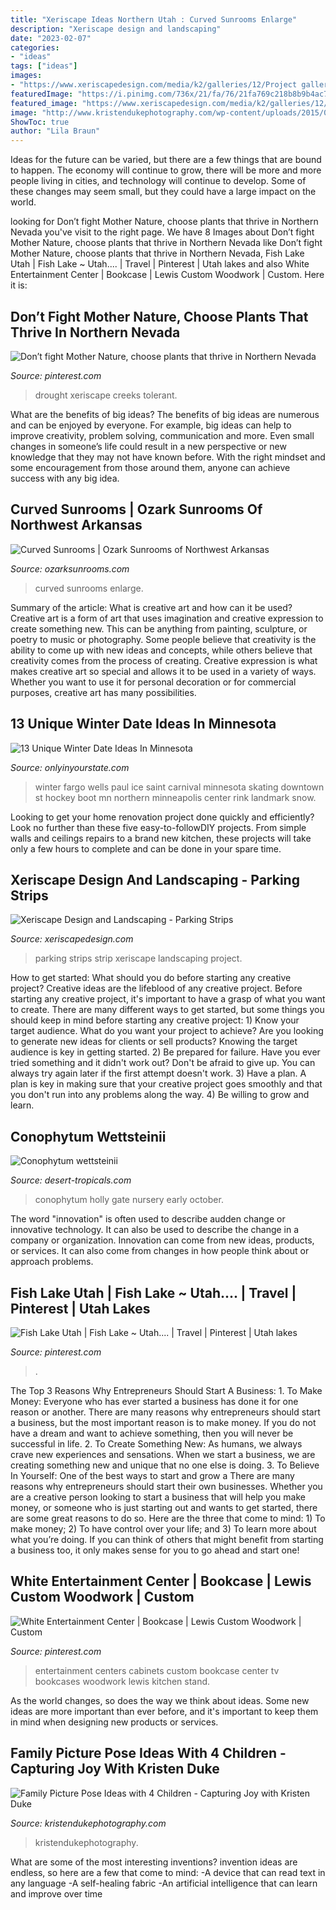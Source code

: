 ```yaml
---
title: "Xeriscape Ideas Northern Utah : Curved Sunrooms Enlarge"
description: "Xeriscape design and landscaping"
date: "2023-02-07"
categories:
- "ideas"
tags: ["ideas"]
images:
- "https://www.xeriscapedesign.com/media/k2/galleries/12/Project gallery parking strip 3.jpg"
featuredImage: "https://i.pinimg.com/736x/21/fa/76/21fa769c218b8b9b4ac7d5d057cd5bc7--white-entertainment-centers-den-ideas.jpg"
featured_image: "https://www.xeriscapedesign.com/media/k2/galleries/12/Project gallery parking strip 3.jpg"
image: "http://www.kristendukephotography.com/wp-content/uploads/2015/09/family-photo-pose-ideas.jpg"
ShowToc: true
author: "Lila Braun"
---
```



Ideas for the future can be varied, but there are a few things that are bound to happen. The economy will continue to grow, there will be more and more people living in cities, and technology will continue to develop. Some of these changes may seem small, but they could have a large impact on the world.

	

		
looking for Don’t fight Mother Nature, choose plants that thrive in Northern Nevada you've visit to the right page. We have 8 Images about Don’t fight Mother Nature, choose plants that thrive in Northern Nevada like Don’t fight Mother Nature, choose plants that thrive in Northern Nevada, Fish Lake Utah | Fish Lake ~ Utah.... | Travel | Pinterest | Utah lakes and also White Entertainment Center | Bookcase | Lewis Custom Woodwork | Custom. Here it is:
		
    
## Don’t Fight Mother Nature, Choose Plants That Thrive In Northern Nevada

<img loading=lazy src="https://i.pinimg.com/736x/fb/23/b7/fb23b7ceb1b2e84efb251f1be6e74def.jpg" onerror="this.onerror=null;this.src='https://tse1.mm.bing.net/th?id=OIP.4ZoqseTz4Xyn-3wGSLjs9wHaJ4&amp;pid=15.1';" alt="Don’t fight Mother Nature, choose plants that thrive in Northern Nevada">

_Source: pinterest.com_

>drought xeriscape creeks tolerant. 

	

What are the benefits of big ideas?
The benefits of big ideas are numerous and can be enjoyed by everyone. For example, big ideas can help to improve creativity, problem solving, communication and more. Even small changes in someone’s life could result in a new perspective or new knowledge that they may not have known before. With the right mindset and some encouragement from those around them, anyone can achieve success with any big idea.

    
## Curved Sunrooms | Ozark Sunrooms Of Northwest Arkansas

<img loading=lazy src="http://ozarksunrooms.com/wp/wp-content/uploads/2016/04/curved-01.jpg" onerror="this.onerror=null;this.src='https://tse3.mm.bing.net/th?id=OIP.yBWko5GDlCe0cCGjxLjXkgHaE0&amp;pid=15.1';" alt="Curved Sunrooms | Ozark Sunrooms of Northwest Arkansas">

_Source: ozarksunrooms.com_

>curved sunrooms enlarge. 

	

Summary of the article: What is creative art and how can it be used?
Creative art is a form of art that uses imagination and creative expression to create something new. This can be anything from painting, sculpture, or poetry to music or photography. Some people believe that creativity is the ability to come up with new ideas and concepts, while others believe that creativity comes from the process of creating. Creative expression is what makes creative art so special and allows it to be used in a variety of ways. Whether you want to use it for personal decoration or for commercial purposes, creative art has many possibilities.

    
## 13 Unique Winter Date Ideas In Minnesota

<img loading=lazy src="https://cdn.onlyinyourstate.com/wp-content/uploads/2015/12/winterskate_boardman__large-slideshow.jpg" onerror="this.onerror=null;this.src='https://tse3.mm.bing.net/th?id=OIP._O1KpmBXtypaB4vqoe6XzgHaEK&amp;pid=15.1';" alt="13 Unique Winter Date Ideas In Minnesota">

_Source: onlyinyourstate.com_

>winter fargo wells paul ice saint carnival minnesota skating downtown st hockey boot mn northern minneapolis center rink landmark snow. 

	

Looking to get your home renovation project done quickly and efficiently? Look no further than these five easy-to-followDIY projects. From simple walls and ceilings repairs to a brand new kitchen, these projects will take only a few hours to complete and can be done in your spare time.

    
## Xeriscape Design And Landscaping - Parking Strips

<img loading=lazy src="https://www.xeriscapedesign.com/media/k2/galleries/12/Project gallery parking strip 3.jpg" onerror="this.onerror=null;this.src='https://tse1.mm.bing.net/th?id=OIP.tnbz2RPQGEZ6zQlrPfeGaQHaI7&amp;pid=15.1';" alt="Xeriscape Design and Landscaping - Parking Strips">

_Source: xeriscapedesign.com_

>parking strips strip xeriscape landscaping project. 

	

How to get started: What should you do before starting any creative project?
Creative ideas are the lifeblood of any creative project. Before starting any creative project, it's important to have a grasp of what you want to create. There are many different ways to get started, but some things you should keep in mind before starting any creative project: 1) Know your target audience. What do you want your project to achieve? Are you looking to generate new ideas for clients or sell products? Knowing the target audience is key in getting started. 2) Be prepared for failure. Have you ever tried something and it didn't work out? Don't be afraid to give up. You can always try again later if the first attempt doesn't work. 3) Have a plan. A plan is key in making sure that your creative project goes smoothly and that you don't run into any problems along the way. 4) Be willing to grow and learn.

    
## Conophytum Wettsteinii

<img loading=lazy src="https://www.desert-tropicals.com/Plants/Aizoaceae/big/Conophytum_cf_wettsteinii.jpg" onerror="this.onerror=null;this.src='https://tse1.mm.bing.net/th?id=OIP.ffEOACvta4YE618bebvBdwHaIA&amp;pid=15.1';" alt="Conophytum wettsteinii">

_Source: desert-tropicals.com_

>conophytum holly gate nursery early october. 

	

The word "innovation" is often used to describe audden change or innovative technology. It can also be used to describe the change in a company or organization. Innovation can come from new ideas, products, or services. It can also come from changes in how people think about or approach problems.

    
## Fish Lake Utah | Fish Lake ~ Utah.... | Travel | Pinterest | Utah Lakes

<img loading=lazy src="https://i.pinimg.com/736x/0d/38/72/0d38724872d0ef071f55dcbd63f0c0d5--travel-box-fly-fishing.jpg" onerror="this.onerror=null;this.src='https://tse4.mm.bing.net/th?id=OIP.QDS1R-zFjmEj19wgPqmGBQHaE8&amp;pid=15.1';" alt="Fish Lake Utah | Fish Lake ~ Utah.... | Travel | Pinterest | Utah lakes">

_Source: pinterest.com_

>. 

	

The Top 3 Reasons Why Entrepreneurs Should Start A Business: 1. To Make Money: Everyone who has ever started a business has done it for one reason or another. There are many reasons why entrepreneurs should start a business, but the most important reason is to make money. If you do not have a dream and want to achieve something, then you will never be successful in life. 2. To Create Something New: As humans, we always crave new experiences and sensations. When we start a business, we are creating something new and unique that no one else is doing. 3. To Believe In Yourself: One of the best ways to start and grow a
There are many reasons why entrepreneurs should start their own businesses. Whether you are a creative person looking to start a business that will help you make money, or someone who is just starting out and wants to get started, there are some great reasons to do so. Here are the three that come to mind: 1) To make money; 2) To have control over your life; and 3) To learn more about what you’re doing. If you can think of others that might benefit from starting a business too, it only makes sense for you to go ahead and start one!

    
## White Entertainment Center | Bookcase | Lewis Custom Woodwork | Custom

<img loading=lazy src="https://i.pinimg.com/736x/21/fa/76/21fa769c218b8b9b4ac7d5d057cd5bc7--white-entertainment-centers-den-ideas.jpg" onerror="this.onerror=null;this.src='https://tse1.mm.bing.net/th?id=OIP.cLVUv0sgDK5J_q_a4G9n9gHaJ3&amp;pid=15.1';" alt="White Entertainment Center | Bookcase | Lewis Custom Woodwork | Custom">

_Source: pinterest.com_

>entertainment centers cabinets custom bookcase center tv bookcases woodwork lewis kitchen stand. 

	

As the world changes, so does the way we think about ideas. Some new ideas are more important than ever before, and it's important to keep them in mind when designing new products or services.

    
## Family Picture Pose Ideas With 4 Children - Capturing Joy With Kristen Duke

<img loading=lazy src="http://www.kristendukephotography.com/wp-content/uploads/2015/09/family-photo-pose-ideas.jpg" onerror="this.onerror=null;this.src='https://tse4.mm.bing.net/th?id=OIP.4pk-TubiXU-8sBXwh-OfrwHaLN&amp;pid=15.1';" alt="Family Picture Pose Ideas with 4 Children - Capturing Joy with Kristen Duke">

_Source: kristendukephotography.com_

>kristendukephotography. 

	

What are some of the most interesting inventions?
invention ideas are endless, so here are a few that come to mind: 
-A device that can read text in any language 
-A self-healing fabric 
-An artificial intelligence that can learn and improve over time


